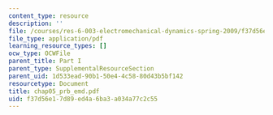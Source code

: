 ```yaml
---
content_type: resource
description: ''
file: /courses/res-6-003-electromechanical-dynamics-spring-2009/f37d56e17d89ed4a6ba3a034a77c2c55_chap05_prb_emd.pdf
file_type: application/pdf
learning_resource_types: []
ocw_type: OCWFile
parent_title: Part I
parent_type: SupplementalResourceSection
parent_uid: 1d533ead-90b1-50e4-4c58-80d43b5bf142
resourcetype: Document
title: chap05_prb_emd.pdf
uid: f37d56e1-7d89-ed4a-6ba3-a034a77c2c55
---
```

